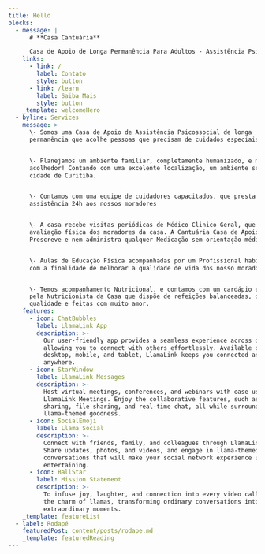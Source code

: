 ```yaml
---
title: Hello
blocks:
  - message: |
      # **Casa Cantuária**

      Casa de Apoio de Longa Permanência Para Adultos - Assistência Psicossocial
    links:
      - link: /
        label: Contato
        style: button
      - link: /learn
        label: Saiba Mais
        style: button
    _template: welcomeHero
  - byline: Services
    message: >
      \- Somos uma Casa de Apoio de Assistência Psicossocial de longa
      permanência que acolhe pessoas que precisam de cuidados especiais


      \- Planejamos um ambiente familiar, completamente humanizado, e muito
      acolhedor! Contando com uma excelente localização, um ambiente seguro, na
      cidade de Curitiba.


      \- Contamos com uma equipe de cuidadores capacitados, que prestam
      assistência 24h aos nossos moradores


      \- A casa recebe visitas periódicas de Médico Clinico Geral, que faz uma
      avaliação física dos moradores da casa. A Cantuária Casa de Apoio Não
      Prescreve e nem administra qualquer Medicação sem orientação médica.


      \- Aulas de Educação Física acompanhadas por um Profissional habilitado,
      com a finalidade de melhorar a qualidade de vida dos nosso moradores.


      \- Temos acompanhamento Nutricional, e contamos com um cardápio elaborado
      pela Nutricionista da Casa que dispõe de refeições balanceadas, de
      qualidade e feitas com muito amor.
    features:
      - icon: ChatBubbles
        label: LlamaLink App
        description: >-
          Our user-friendly app provides a seamless experience across devices,
          allowing you to connect with others effortlessly. Available on
          desktop, mobile, and tablet, LlamaLink keeps you connected anytime,
          anywhere.
      - icon: StarWindow
        label: LlamaLink Messages
        description: >-
          Host virtual meetings, conferences, and webinars with ease using
          LlamaLink Meetings. Enjoy the collaborative features, such as screen
          sharing, file sharing, and real-time chat, all while surrounded by
          llama-themed goodness.
      - icon: SocialEmoji
        label: Llama Social
        description: >-
          Connect with friends, family, and colleagues through LlamaLink Social.
          Share updates, photos, and videos, and engage in llama-themed
          conversations that will make your social network experience unique and
          entertaining.
      - icon: BallStar
        label: Mission Statement
        description: >-
          To infuse joy, laughter, and connection into every video call through
          the charm of llamas, transforming ordinary conversations into
          extraordinary moments.
    _template: featureList
  - label: Rodapé
    featuredPost: content/posts/rodape.md
    _template: featuredReading
---
```


